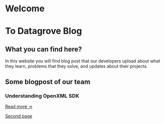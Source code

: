# Welcome
# To Datagrove Blog

## What you can find here?

In this website you will find blog post that our developers upload about what they learn, problems that they solve, and updates about their projects.

## Some blogpost of our team
### Understanding OpenXML SDK

[Read more ->](/public/blogposts/october10th.md)

[Second page](/public/blogposts/template.md)
